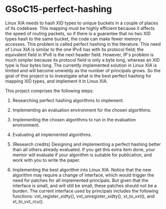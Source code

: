 # GSoC15-perfect-hashing

Linux XIA needs to hash XID types to unique buckets in a couple of places of its codebase. This mapping must be highly efficient because it affects the speed of routing packets, so if there is a guarantee that no two XID types hash to the same bucket, the code can make fewer memory accesses. This problem is called perfect hashing in the literature. This need of Linux XIA is similar to the one IPv4 has with its protocol field; the equivalent field in IPv6 is the next header field. However, IP's problem is much simpler because its protocol field is only a byte long, whereas an XID type is four bytes long. The currently implemented solution in Linux XIA is limited and will become unwieldy as the number of principals grows. So the goal of this project is to investigate what is the best perfect hashing for mapping XID types, and implement it in Linux XIA.

This project comprises the following steps:

1. Researching perfect hashing algorithms to implement.

2. Implementing an evaluation environment for the chosen algorithms.

3. Implementing the chosen algorithms to run in the evaluation environment.

4. Evaluating all implemented algorithms.

5. (Research credits) Designing and implementing a perfect hashing better than all others already evaluated. If you get this extra item done, your mentor will evaluate if your algorithm is suitable for publication, and work with you to write the paper.

6. Implementing the best algorithm into Linux XIA. Notice that the new algorithm may require a change of interface, which would trigger the need for patches for all implemented principals. But given that the interface is small, and will still be small, these patches should not be a burden. The current interface used by principals includes the following functions: vxt_register_xidty(), vxt_unregister_xidty(), xt_to_vxt(), and xt_to_vxt_rcu().
